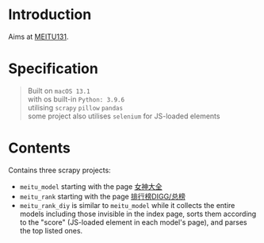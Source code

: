 # Introduction  

Aims at [MEITU131](https://www.meitu131.net).  

# Specification  

> Built on `macOS 13.1`  
> with os built-in `Python: 3.9.6`  
> utilising `scrapy` `pillow` `pandas`  
> some project also utilises `selenium` for JS-loaded elements  

# Contents

Contains three scrapy projects:  
- `meitu_model` starting with the page [女神大全](https://www.meitu131.net/nvshen/)  
- `meitu_rank` starting with the page [排行榜DIGG/总榜](https://www.meitu131.net/rank/nvshen/)  
- `meitu_rank_diy` is similar to `meitu_model` while it collects the entire models including those invisible in the index page, sorts them according to the "score" (JS-loaded element in each model's page), and parses the top listed ones.
